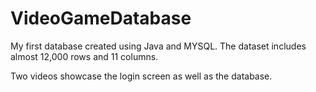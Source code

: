 # VideoGameDatabase
My first database created using Java and MYSQL. The dataset includes almost 12,000 rows and 11 columns. 

Two videos showcase the login screen as well as the database. 
